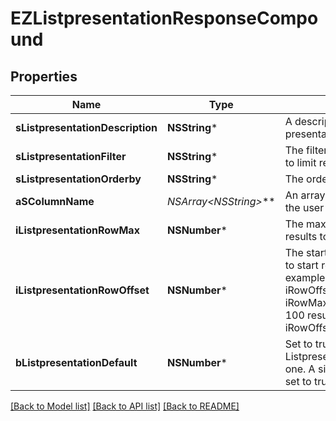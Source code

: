 # EZListpresentationResponseCompound

## Properties
Name | Type | Description | Notes
------------ | ------------- | ------------- | -------------
**sListpresentationDescription** | **NSString*** | A descriptive for the list presentation | 
**sListpresentationFilter** | **NSString*** | The filter to apply to the request to limit results. | 
**sListpresentationOrderby** | **NSString*** | The order by the user chose | 
**aSColumnName** | **NSArray&lt;NSString*&gt;*** | An array of column names that the user chose to bee visible | 
**iListpresentationRowMax** | **NSNumber*** | The maximum numbers of results to be returned | 
**iListpresentationRowOffset** | **NSNumber*** | The starting element from where to start retrieving the results. For example if you started at iRowOffset&#x3D;0 and asked for iRowMax&#x3D;100, to get the next 100 results, you could specify iRowOffset&#x3D;100&amp;iRowMax&#x3D;100, | 
**bListpresentationDefault** | **NSNumber*** | Set to true if the user chose this Listpresentation as the default one. A single element should be set to true | 

[[Back to Model list]](../README.md#documentation-for-models) [[Back to API list]](../README.md#documentation-for-api-endpoints) [[Back to README]](../README.md)


